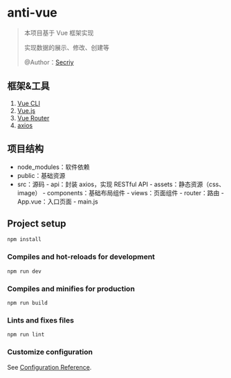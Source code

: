 # anti-vue

> 本项目基于 Vue 框架实现
>
> 实现数据的展示、修改、创建等
>
> @Author：[Secriy](https://github.com/secriy)

## 框架&工具

1. [Vue CLI](https://cli.vuejs.org/)
2. [Vue.js](https://vuejs.org/)
3. [Vue Router](https://router.vuejs.org/zh/)
4. [axios](https://github.com/axios/axios)

## 项目结构

-   node_modules：软件依赖
-   public：基础资源
-   src：源码 - api：封装 axios，实现 RESTful API - assets：静态资源（css、image） - components：基础布局组件 - views：页面组件 - router：路由 - App.vue：入口页面 - main.js

## Project setup

```
npm install
```

### Compiles and hot-reloads for development

```
npm run dev
```

### Compiles and minifies for production

```
npm run build
```

### Lints and fixes files

```
npm run lint
```

### Customize configuration

See [Configuration Reference](https://cli.vuejs.org/config/).
